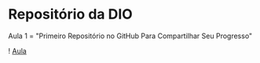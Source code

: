 # Repositório da DIO
 Aula 1 = "Primeiro Repositório no GitHub Para Compartilhar Seu Progresso"
 
! [Aula]("")
